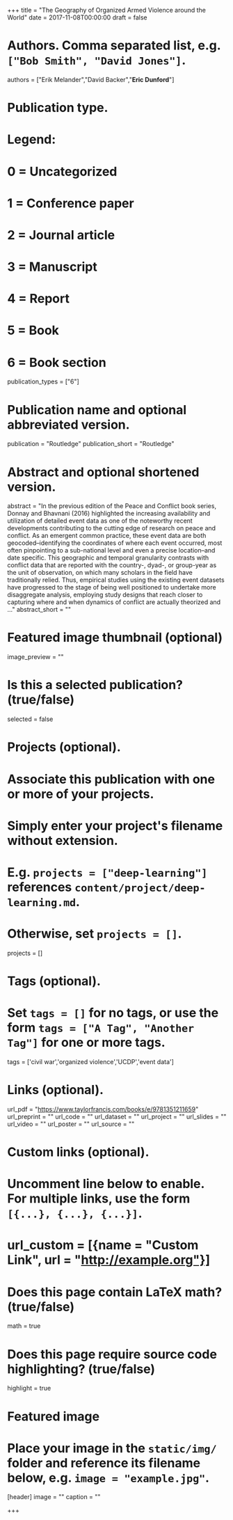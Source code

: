 +++
title = "The Geography of Organized Armed Violence around the World"
date = 2017-11-08T00:00:00
draft = false

# Authors. Comma separated list, e.g. `["Bob Smith", "David Jones"]`.
authors = ["Erik Melander","David Backer","**Eric Dunford**"]

# Publication type.
# Legend:
# 0 = Uncategorized
# 1 = Conference paper
# 2 = Journal article
# 3 = Manuscript
# 4 = Report
# 5 = Book
# 6 = Book section
publication_types = ["6"]

# Publication name and optional abbreviated version.
publication = "Routledge"
publication_short = "Routledge"

# Abstract and optional shortened version.
abstract = "In the previous edition of the Peace and Conflict book series, Donnay and Bhavnani (2016) highlighted the increasing availability and utilization of detailed event data as one of the noteworthy recent developments contributing to the cutting edge of research on peace and conflict. As an emergent common practice, these event data are both geocoded–identifying the coordinates of where each event occurred, most often pinpointing to a sub-national level and even a precise location–and date specific. This geographic and temporal granularity contrasts with conflict data that are reported with the country-, dyad-, or group-year as the unit of observation, on which many scholars in the field have traditionally relied. Thus, empirical studies using the existing event datasets have progressed to the stage of being well positioned to undertake more disaggregate analysis, employing study designs that reach closer to capturing where and when dynamics of conflict are actually theorized and ..."
abstract_short = ""

# Featured image thumbnail (optional)
image_preview = ""

# Is this a selected publication? (true/false)
selected = false

# Projects (optional).
#   Associate this publication with one or more of your projects.
#   Simply enter your project's filename without extension.
#   E.g. `projects = ["deep-learning"]` references `content/project/deep-learning.md`.
#   Otherwise, set `projects = []`.
projects = []

# Tags (optional).
#   Set `tags = []` for no tags, or use the form `tags = ["A Tag", "Another Tag"]` for one or more tags.
tags = ['civil war','organized violence','UCDP','event data']

# Links (optional).
url_pdf = "https://www.taylorfrancis.com/books/e/9781351211659"
url_preprint = ""
url_code = ""
url_dataset = ""
url_project = ""
url_slides = ""
url_video = ""
url_poster = ""
url_source = ""

# Custom links (optional).
#   Uncomment line below to enable. For multiple links, use the form `[{...}, {...}, {...}]`.
# url_custom = [{name = "Custom Link", url = "http://example.org"}]

# Does this page contain LaTeX math? (true/false)
math = true

# Does this page require source code highlighting? (true/false)
highlight = true

# Featured image
# Place your image in the `static/img/` folder and reference its filename below, e.g. `image = "example.jpg"`.
[header]
image = ""
caption = ""

+++

